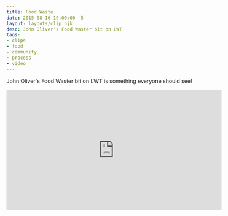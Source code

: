 ```yaml
---
title: Food Waste
date: 2015-08-16 19:00:00 -5
layout: layouts/clip.njk
desc: John Oliver's Food Waster bit on LWT
tags:
- clips
- food
- community
- process
- video
---
```


John Oliver's Food Waster bit on LWT is something everyone should see!

<iframe width="560" height="315" src="https://www.youtube.com/embed/i8xwLWb0lLY" frameborder="0" allowfullscreen></iframe>